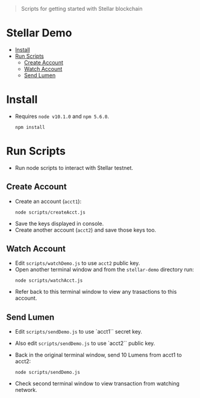 > Scripts for getting started with Stellar blockchain

# Stellar Demo

   * [Install](#install)
   * [Run Scripts](#run-scripts)
      * [Create Account](#create-account)
      * [Watch Account](#watch-account)
      * [Send Lumen](#send-lumen)

# Install
- Requires `node v10.1.0` and `npm 5.6.0`.

    ```
    npm install
    ```

# Run Scripts
- Run node scripts to interact with Stellar testnet.

## Create Account
- Create an account (`acct1`):
    ```
    node scripts/createAcct.js
    ```
- Save the keys displayed in console. 
- Create another account (`acct2`) and save those keys too.


## Watch Account
- Edit `scripts/watchDemo.js` to use `acct2` public key.
- Open another terminal window and from the `stellar-demo` directory run:
    ```
    node scripts/watchAcct.js
    ```
- Refer back to this terminal window to view any trasactions to this account.

## Send Lumen
- Edit `scripts/sendDemo.js` to use `acct1`` secret key.
- Also edit `scripts/sendDemo.js` to use `acct2`` public key.
- Back in the original terminal window, send 10 Lumens from acct1 to acct2:
    ```
    node scripts/sendDemo.js
    ```

- Check second terminal window to view transaction from watching network.